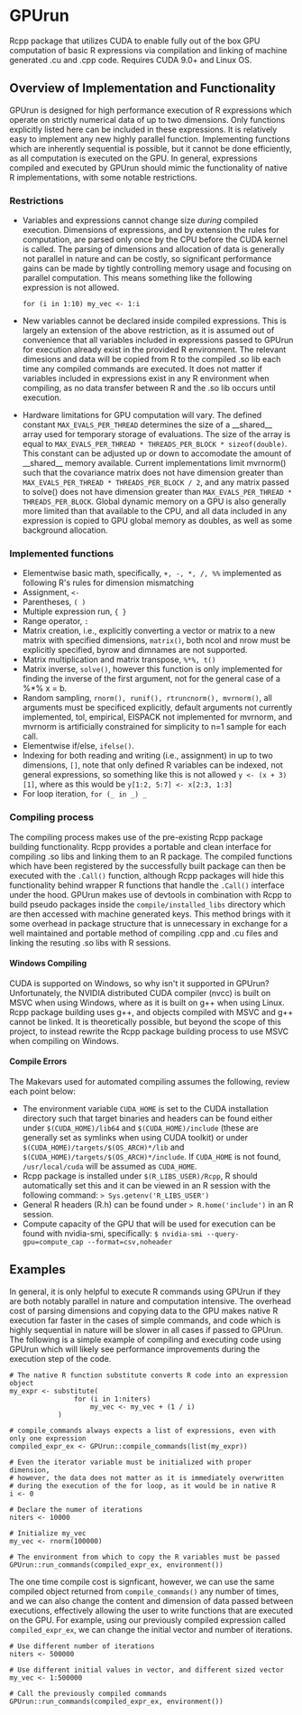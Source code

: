 # GPUrun
Rcpp package that utilizes CUDA to enable fully out of the box GPU computation of basic R expressions via compilation and linking of machine generated .cu and .cpp code.  Requires CUDA 9.0+ and Linux OS.

## Overview of Implementation and Functionality
GPUrun is designed for high performance execution of R expressions which operate on strictly numerical data of up to two dimensions.  Only functions explicitly listed here can be included in these expressions.  It is relatively easy to implement any new highly parallel function. Implementing functions which are inherently sequential is possible, but it cannot be done efficiently, as all computation is executed on the GPU.  In general, expressions compiled and executed by GPUrun should mimic the functionality of native R implementations, with some notable restrictions.

### Restrictions
- Variables and expressions cannot change size *during* compiled execution.  Dimensions of expressions, and by extension the rules for computation, are parsed only once by the CPU before the CUDA kernel is called. The parsing of dimensions and allocation of data is generally not parallel in nature and can be costly, so significant performance gains can be made by tightly controlling memory usage and focusing on parallel computation.  This means something like the following expression is not allowed.

    `for (i in 1:10) my_vec <- 1:i`
  
- New variables cannot be declared inside compiled expressions.  This is largely an extension of the above restriction, as it is assumed out of convenience that all variables included in expressions passed to GPUrun for execution already exist in the provided R environment.  The relevant dimesions and data will be copied from R to the compiled .so lib each time any compiled commands are executed.  It does not matter if variables included in expressions exist in any R environment when compiling, as no data transfer between R and the .so lib occurs until execution.

- Hardware limitations for GPU computation will vary.  The defined constant `MAX_EVALS_PER_THREAD` determines the size of a \_\_shared\_\_ array used for temporary storage of evaluations.  The size of the array is equal to `MAX_EVALS_PER_THREAD * THREADS_PER_BLOCK * sizeof(double)`.  This constant can be adjusted up or down to accomodate the amount of \_\_shared\_\_ memory available.  Current implementations limit mvrnorm() such that the covariance matrix does not have dimension greater than `MAX_EVALS_PER_THREAD * THREADS_PER_BLOCK / 2`, and any matrix passed to solve() does not have dimension greater than `MAX_EVALS_PER_THREAD * THREADS_PER_BLOCK`.  Global dynamic memory on a GPU is also generally more limited than that available to the CPU, and all data included in any expression is copied to GPU global memory as doubles, as well as some background allocation.

### Implemented functions
- Elementwise basic math, specifically, `+, -, *, /, %%` implemented as following R's rules for dimension mismatching
- Assignment, `<-`
- Parentheses, `( )`
- Multiple expression run, `{ }`
- Range operator, `:`
- Matrix creation, i.e., explicitly converting a vector or matrix to a new matrix with specified dimensions, `matrix()`, both ncol and nrow must be explicitly specified, byrow and dimnames are not supported.
- Matrix multiplication and matrix transpose, `%*%, t()`
- Matrix inverse, `solve()`, however this function is only implemented for finding the inverse of the first argument, not for the general case of a %*% x = b.
- Random sampling, `rnorm(), runif(), rtruncnorm(), mvrnorm()`, all arguments must be specificed explicitly, default arguments not currently implemented, tol, empirical, EISPACK not implemented for mvrnorm, and mvrnorm is artificially constrained for simplicity to n=1 sample for each call.
- Elementwise if/else, `ifelse()`.
- Indexing for both reading and writing (i.e., assignment) in up to two dimensions, `[]`, note that only defined R variables can be indexed, not general expressions, so something like this is not allowed `y <- (x + 3)[1]`, where as this would be `y[1:2, 5:7] <- x[2:3, 1:3]`
- For loop iteration, `for (_ in _) _`

### Compiling process
The compiling process makes use of the pre-existing Rcpp package building functionality.  Rcpp provides a portable and clean interface for compiling .so libs and linking them to an R package.  The compiled functions which have been registered by the successfully built package can then be executed with the `.Call()` function, although Rcpp packages will hide this functionality behind wrapper R functions that handle the `.Call()` interface under the hood.  GPUrun makes use of devtools in combination with Rcpp to build pseudo packages inside the `compile/installed_libs` directory which are then accessed with machine generated keys.  This method brings with it some overhead in package structure that is unnecessary in exchange for a well maintained and portable method of compiling .cpp and .cu files and linking the resuting .so libs with R sessions.

#### Windows Compiling
CUDA is supported on Windows, so why isn't it supported in GPUrun?  Unfortunately, the NVIDIA distributed CUDA compiler (nvcc) is built on MSVC when using Windows, where as it is built on g++ when using Linux.  Rcpp package building uses g++, and objects compiled with MSVC and g++ cannot be linked.  It is theoretically possible, but beyond the scope of this project, to instead rewrite the Rcpp package building process to use MSVC when compiling on Windows.

#### Compile Errors
The Makevars used for automated compiling assumes the following, review each point below:
- The environment variable `CUDA_HOME` is set to the CUDA installation directory such that target binaries and headers can be found either under `$(CUDA_HOME)/lib64` and `$(CUDA_HOME)/include` (these are generally set as symlinks when using CUDA toolkit) or under `$(CUDA_HOME)/targets/$(OS_ARCH)*/lib` and `$(CUDA_HOME)/targets/$(OS_ARCH)*/include`.  If `CUDA_HOME` is not found, `/usr/local/cuda` will be assumed as `CUDA_HOME`.
- Rcpp package is installed under `$(R_LIBS_USER)/Rcpp`, R should automatically set this and it can be viewed in an R session with the following command: `> Sys.getenv('R_LIBS_USER')`
- General R headers (R.h) can be found under `> R.home('include')` in an R session.
- Compute capacity of the GPU that will be used for execution can be found with nvidia-smi, specifically: `$ nvidia-smi --query-gpu=compute_cap --format=csv,noheader`


## Examples
In general, it is only helpful to execute R commands using GPUrun if they are both notably parallel in nature and computation intensive.  The overhead cost of parsing dimensions and copying data to the GPU makes native R execution far faster in the cases of simple commands, and code which is highly sequential in nature will be slower in all cases if passed to GPUrun.  The following is a simple example of compiling and executing code using GPUrun which will likely see performance improvements during the execution step of the code.

```
# The native R function substitute converts R code into an expression object
my_expr <- substitute(
                for (i in 1:niters) 
                    my_vec <- my_vec + (1 / i)
            )

# compile_commands always expects a list of expressions, even with only one expression
compiled_expr_ex <- GPUrun::compile_commands(list(my_expr))

# Even the iterator variable must be initialized with proper dimension,
# however, the data does not matter as it is immediately overwritten
# during the execution of the for loop, as it would be in native R
i <- 0

# Declare the numer of iterations
niters <- 10000

# Initialize my_vec
my_vec <- rnorm(100000)

# The environment from which to copy the R variables must be passed
GPUrun::run_commands(compiled_expr_ex, environment())
```

The one time compile cost is signficant, however, we can use the same compiled object returned from `compile_commands()` any number of times, and we can also change the content and dimension of data passed between executions, effectively allowing the user to write functions that are executed on the GPU.  For example, using our previously compiled expression called `compiled_expr_ex`, we can change the initial vector and number of iterations.

```
# Use different number of iterations
niters <- 500000

# Use different initial values in vector, and different sized vector
my_vec <- 1:500000

# Call the previously compiled commands
GPUrun::run_commands(compiled_expr_ex, environment())
```
